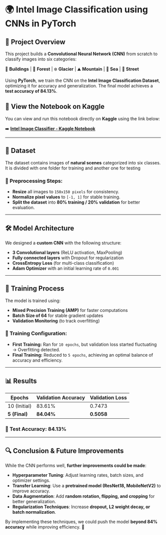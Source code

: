 # 🌍 Intel Image Classification using CNNs in PyTorch

## 📌 Project Overview
This project builds a **Convolutional Neural Network (CNN)** from scratch to classify images into six categories:

🏢 **Buildings** | 🌲 **Forest** | ❄️ **Glacier** | ⛰ **Mountain** | 🌊 **Sea** | 🚦 **Street**

Using **PyTorch**, we train the CNN on the **Intel Image Classification Dataset**, optimizing it for accuracy and generalization. The final model achieves a **test accuracy of 84.13%**.

## 🔗 View the Notebook on Kaggle  
You can view and run this notebook directly on **Kaggle** using the link below:  

➡️ **[Intel Image Classifier - Kaggle Notebook](https://www.kaggle.com/code/andrslvarezpea/image-classifier-with-cnns-in-pytorch)**

---

## 📂 Dataset
The dataset contains images of **natural scenes** categorized into six classes. It is divided with one folder for training and another one for testing


### 🔹 Preprocessing Steps:
- **Resize** all images to `150x150 pixels` for consistency.
- **Normalize pixel values** to `[-1, 1]` for stable training.
- **Split the dataset** into **80% training / 20% validation** for better evaluation.

---

## 🛠 Model Architecture
We designed a **custom CNN** with the following structure:
- **3 Convolutional layers** (ReLU activation, MaxPooling)
- **Fully connected layers** with Dropout for regularization
- **CrossEntropy Loss** (for multi-class classification)
- **Adam Optimizer** with an initial learning rate of `0.001`

---

## 🚀 Training Process
The model is trained using:
- **Mixed Precision Training (AMP)** for faster computations
- **Batch Size of 64** for stable gradient updates
- **Validation Monitoring** (to track overfitting)

### 🔹 Training Configuration:
- **First Training:** Ran for `10 epochs`, but validation loss started fluctuating → Overfitting detected.
- **Final Training:** Reduced to `5 epochs`, achieving an optimal balance of accuracy and efficiency.

---

## 📊 Results
| **Epochs** | **Validation Accuracy** | **Validation Loss** |
|------------|---------------------|-----------------|
| 10 (Initial) | 83.61% | 0.7473 |
| **5 (Final)** | **84.04%** | **0.5058** |

### 🔹 Test Accuracy: **84.13%**

---

## 🔍 Conclusion & Future Improvements
While the CNN performs well, **further improvements could be made**:
- **Hyperparameter Tuning**: Adjust learning rates, batch sizes, and optimizer settings.
- **Transfer Learning**: Use a **pretrained model (ResNet18, MobileNetV2)** to improve accuracy.
- **Data Augmentation**: Add **random rotation, flipping, and cropping** for better generalization.
- **Regularization Techniques**: Increase **dropout, L2 weight decay, or batch normalization**.

By implementing these techniques, we could push the model **beyond 84% accuracy** while improving efficiency. 🚀

